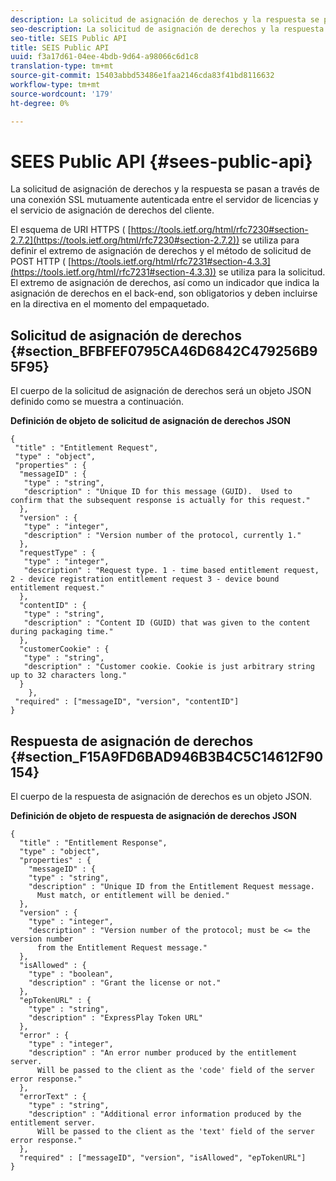 ```yaml
---
description: La solicitud de asignación de derechos y la respuesta se pasan a través de una conexión SSL mutuamente autenticada entre el servidor de licencias y el servicio de asignación de derechos del cliente.
seo-description: La solicitud de asignación de derechos y la respuesta se pasan a través de una conexión SSL mutuamente autenticada entre el servidor de licencias y el servicio de asignación de derechos del cliente.
seo-title: SEIS Public API
title: SEIS Public API
uuid: f3a17d61-04ee-4bdb-9d64-a98066c6d1c8
translation-type: tm+mt
source-git-commit: 15403abbd53486e1faa2146cda83f41bd8116632
workflow-type: tm+mt
source-wordcount: '179'
ht-degree: 0%

---
```



# SEES Public API {#sees-public-api}

La solicitud de asignación de derechos y la respuesta se pasan a través de una conexión SSL mutuamente autenticada entre el servidor de licencias y el servicio de asignación de derechos del cliente.

El esquema de URI HTTPS ( [https://tools.ietf.org/html/rfc7230#section-2.7.2](https://tools.ietf.org/html/rfc7230#section-2.7.2)) se utiliza para definir el extremo de asignación de derechos y el método de solicitud de POST HTTP ( [https://tools.ietf.org/html/rfc7231#section-4.3.3](https://tools.ietf.org/html/rfc7231#section-4.3.3)) se utiliza para la solicitud. El extremo de asignación de derechos, así como un indicador que indica la asignación de derechos en el back-end, son obligatorios y deben incluirse en la directiva en el momento del empaquetado.

## Solicitud de asignación de derechos {#section_BFBFEF0795CA46D6842C479256B95F95}

El cuerpo de la solicitud de asignación de derechos será un objeto JSON definido como se muestra a continuación.

**Definición de objeto de solicitud de asignación de derechos JSON**

```
{ 
 "title" : "Entitlement Request", 
 "type" : "object", 
 "properties" : { 
  "messageID" : { 
   "type" : "string", 
   "description" : "Unique ID for this message (GUID).  Used to confirm that the subsequent response is actually for this request." 
  }, 
  "version" : { 
   "type" : "integer", 
   "description" : "Version number of the protocol, currently 1." 
  }, 
  "requestType" : { 
   "type" : "integer", 
   "description" : "Request type. 1 - time based entitlement request, 2 - device registration entitlement request 3 - device bound entitlement request." 
  }, 
  "contentID" : { 
   "type" : "string", 
   "description" : "Content ID (GUID) that was given to the content during packaging time." 
  }, 
  "customerCookie" : { 
   "type" : "string", 
   "description" : "Customer cookie. Cookie is just arbitrary string up to 32 characters long." 
  } 
    }, 
 "required" : ["messageID", "version", "contentID"] 
}
```

## Respuesta de asignación de derechos {#section_F15A9FD6BAD946B3B4C5C14612F90154}

El cuerpo de la respuesta de asignación de derechos es un objeto JSON.

**Definición de objeto de respuesta de asignación de derechos JSON**

```
{ 
  "title" : "Entitlement Response", 
  "type" : "object", 
  "properties" : { 
    "messageID" : { 
    "type" : "string", 
    "description" : "Unique ID from the Entitlement Request message.   
      Must match, or entitlement will be denied." 
  }, 
  "version" : { 
    "type" : "integer", 
    "description" : "Version number of the protocol; must be <= the version number  
      from the Entitlement Request message." 
  }, 
  "isAllowed" : { 
    "type" : "boolean", 
    "description" : "Grant the license or not." 
  }, 
  "epTokenURL" : { 
    "type" : "string", 
    "description" : "ExpressPlay Token URL" 
  }, 
  "error" : { 
    "type" : "integer", 
    "description" : "An error number produced by the entitlement server.  
      Will be passed to the client as the 'code' field of the server error response." 
  }, 
  "errorText" : { 
    "type" : "string", 
    "description" : "Additional error information produced by the entitlement server.  
      Will be passed to the client as the 'text' field of the server error response." 
  }, 
  "required" : ["messageID", "version", "isAllowed", "epTokenURL"] 
}
```

